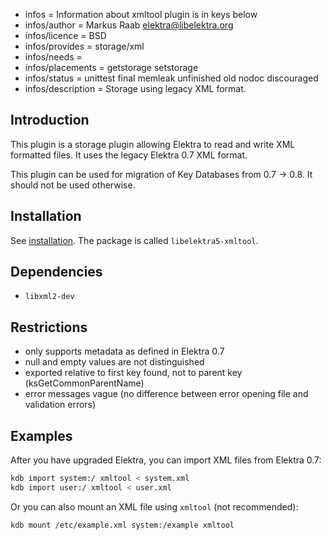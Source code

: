 - infos = Information about xmltool plugin is in keys below
- infos/author = Markus Raab <elektra@libelektra.org>
- infos/licence = BSD
- infos/provides = storage/xml
- infos/needs =
- infos/placements = getstorage setstorage
- infos/status = unittest final memleak unfinished old nodoc discouraged
- infos/description = Storage using legacy XML format.

## Introduction

This plugin is a storage plugin allowing Elektra to read and write XML
formatted files. It uses the legacy Elektra 0.7 XML format.

This plugin can be used for migration of Key Databases
from 0.7 -> 0.8. It should not be used otherwise.

## Installation

See [installation](/doc/INSTALL.md).
The package is called `libelektra5-xmltool`.

## Dependencies

- `libxml2-dev`

## Restrictions

- only supports metadata as defined in Elektra 0.7
- null and empty values are not distinguished
- exported relative to first key found, not to parent key (ksGetCommonParentName)
- error messages vague (no difference between error opening file and validation errors)

## Examples

After you have upgraded Elektra, you can import XML files from Elektra 0.7:

```sh
kdb import system:/ xmltool < system.xml
kdb import user:/ xmltool < user.xml
```

Or you can also mount an XML file using `xmltool` (not recommended):

```sh
kdb mount /etc/example.xml system:/example xmltool
```
